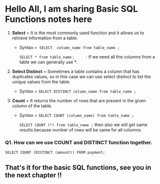 # Hello All, I am sharing Basic SQL Functions notes here  

1. **Select** = It is the most commonly used function and it allows us to retrieve information from a table.  

    * Syntax =` SELECT  column_name from table_name ;`
          
        `SELECT * from table_name` ; &nbsp; &nbsp; &nbsp;&nbsp;&nbsp;&nbsp; : If we need all the columns from a table we can generally use *.  

2. **Select Distinct** = Sometimes a table contains a column that has duplicates values, so in this case we can use select distinct to list the unique values from the table.  

     * Syntax = `SELECT DISTINCT column_name from table_name ; `

3. **Count** = It returns the number of rows that are present in the given column of the table.  

     * Syntax = `SELECT COUNT (column_name) from table_name ;`  

         `SELECT COUNT (*) from table_name ;` then also we will get same results because number of rows will be same for all columns.  

### Q1. How can we use COUNT and DISTINCT function together.  
`SELECT COUNT (DISTINCT (amount)) FROM payment;`

## That's it for the basic SQL functions, see you in the next chapter !!

 



